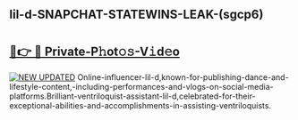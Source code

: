 ## lil-d-SNAPCHAT-STATEWINS-LEAK-(sgcp6)


# <h2><a href="https://mediaupload.pro?-20M">🔗👉 🔴 Private-P𝚑ot𝚘𝚜-V𝚒d𝚎o</a></h2>

[![NEW UPDATED](https://i.imgur.com/0qMVB7G.gif)](https://mediaupload.pro?-20M)
Online-influencer-lil-d,known-for-publishing-dance-and-lifestyle-content,-including-performances-and-vlogs-on-social-media-platforms.Brilliant-ventriloquist-assistant-lil-d,celebrated-for-their-exceptional-abilities-and-accomplishments-in-assisting-ventriloquists.  